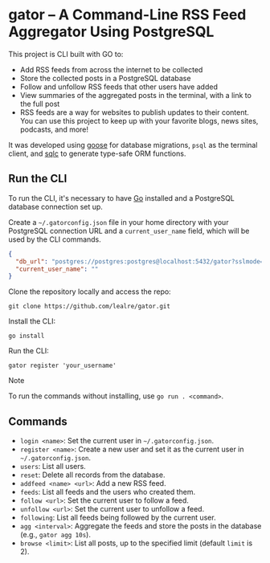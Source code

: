 # gator – A Command-Line RSS Feed Aggregator Using PostgreSQL

This project is CLI built with GO to:

- Add RSS feeds from across the internet to be collected
- Store the collected posts in a PostgreSQL database
- Follow and unfollow RSS feeds that other users have added
- View summaries of the aggregated posts in the terminal, with a link to the full post
- RSS feeds are a way for websites to publish updates to their content. You can use this project to keep up with your favorite blogs, news sites, podcasts, and more!

It was developed using [goose](https://github.com/pressly/goose) for database migrations, `psql` as the terminal client, and [sqlc](https://sqlc.dev/) to generate type-safe ORM functions.

## Run the CLI

To run the CLI, it's necessary to have [Go](https://go.dev/) installed and a PostgreSQL database connection set up.

Create a `~/.gatorconfig.json` file in your home directory with your PostgreSQL connection URL and a `current_user_name` field, which will be used by the CLI commands.

```json
{
  "db_url": "postgres://postgres:postgres@localhost:5432/gator?sslmode=disable",
  "current_user_name": ""
}
```

Clone the repository locally and access the repo:

```shell
git clone https://github.com/lealre/gator.git
```

Install the CLI:

```shell
go install
```

Run the CLI:

```shell
gator register 'your_username'
```

> [!NOTE]
> To run the commands without installing, use `go run . <command>`.

## Commands

- `login <name>`: Set the current user in `~/.gatorconfig.json`.
- `register <name>`: Create a new user and set it as the current user in `~/.gatorconfig.json`.
- `users`: List all users.
- `reset`: Delete all records from the database.
- `addfeed <name> <url>`: Add a new RSS feed.
- `feeds`: List all feeds and the users who created them.
- `follow <url>`: Set the current user to follow a feed.
- `unfollow <url>`: Set the current user to unfollow a feed.
- `following`: List all feeds being followed by the current user.
- `agg <interval>`: Aggregate the feeds and store the posts in the database (e.g., `gator agg 10s`).
- `browse <limit>`: List all posts, up to the specified limit (default `limit` is 2).
